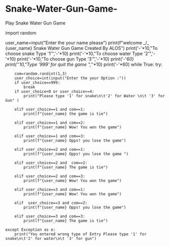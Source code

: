 # Snake-Water-Gun-Game-
Play Snake Water Gun Game























import random

user_name=input("Enter the your name please")
print(f"welcome _/\_ {user_name} Snake Water Gun Game Created By ALOS")
print('-'*10,"To choose snake Type '1'",'-'*10)
print('-'*10,"To choose water Type '2'",'-'*10)
print('-'*10,"To choose gun Type '3'",'-'*10)
print('-'*60)
print('*'*10,"Type '999' for quit the game ",'*'*10)
print('-'*60)
while True:
    try:
        
        com=random.randint(1,3)
        user_choice=int(input("Enter the your Option :"))
        if user_choice==999:
            break
        if user_choice<0 or user_choice>=4:
            print("Please type '1' for snake\n\t'2' for Water \n\t '3' for Gun" )
        
        elif user_choice==1 and com==1:
            print(f"{user_name} the game is tie")
            
        elif user_choice==1 and com==2:
            print(f"{user_name} Wow! You won the game")
            
        elif user_choice==1 and com==3:
            print(f"{user_name} Opps! you lose the game")
            
        elif user_choice==2 and com==1:
            print(f"{user_name} Opps! you lose the game ")
            
        elif user_choice==2 and  com==2:
            print(f"{user_name} The game is tie")
            
        elif user_choice==2 and com==3:
            print(f"{user_name} Wow! You won the game")
            
        elif user_choice==3 and com==1:
            print(f"{user_name} Wow! You won the game")
            
        elif  user_choice==3 and com==2:
            print(f"{user_name} Opps! you lose the game")
            
        elif user_choice==3 and com==3:
            print(f"{user_name} The game is tie")
            
    except Exception as e:
        print("You entered wrong type of Entry Please type '1' for snake\n\t'2' for water\n\t '3' for gun")

       
